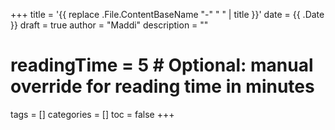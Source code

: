 +++
title = '{{ replace .File.ContentBaseName "-" " " | title }}'
date = {{ .Date }}
draft = true
author = "Maddi"
description = ""
# readingTime = 5  # Optional: manual override for reading time in minutes
tags = []
categories = []
toc = false
+++
